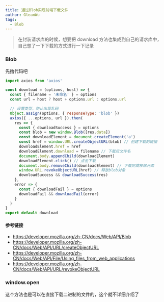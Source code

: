 ```yaml
---
title: 通过Blob实现前端下载文件
author: GleanWu
tags:
  - Blob
---
```


> 在封装请求库的时候，想要把 download 方法也集成到自己的请求库中，自己想了一下下载的方式进行一下记录

### Blob

先撸代码吧

```javascript
import axios from 'axios'

const download = (options, host) => {
  const { filename = '未命名' } = options
  const url = host ? host + options.url : options.url

  // 设置类型，防止出现乱码
  Object.assign(options, { responseType: 'blob' })
  axios({ ...options, url }).then(
    res => {
      const { downloadSuccess } = options
      const blob = new window.Blob([res.data])
      const downloadElement = document.createElement('a')
      const href = window.URL.createObjectURL(blob) // 创建下载的链接
      downloadElement.href = href
      downloadElement.download = filename // 下载后文件名
      document.body.appendChild(downloadElement)
      downloadElement.click() // 点击下载
      document.body.removeChild(downloadElement) // 下载完成移除元素
      window.URL.revokeObjectURL(href) // 释放blob对象
      downloadSuccess && downloadSuccess(res)
    },
    error => {
      const { downloadFail } = options
      downloadFail && downloadFail(error)
    }
  )
}
export default download
```

#### 参考链接

- https://developer.mozilla.org/zh-CN/docs/Web/API/Blob
- https://developer.mozilla.org/zh-CN/docs/Web/API/URL/createObjectURL
- https://developer.mozilla.org/zh-CN/docs/Web/API/File/Using_files_from_web_applications
- https://developer.mozilla.org/zh-CN/docs/Web/API/URL/revokeObjectURL

### window.open

这个方法也是可以在直接下载二进制的文件的，这个就不详细介绍了
